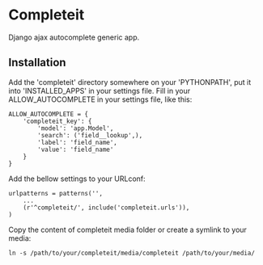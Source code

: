 Completeit
==========

Django ajax autocomplete generic app.

Installation
------------

Add the 'completeit' directory somewhere on your 'PYTHONPATH', put it into 'INSTALLED_APPS' in your settings file.
Fill in your ALLOW_AUTOCOMPLETE in your settings file, like this:

    ALLOW_AUTOCOMPLETE = {
        'completeit_key': {
            'model': 'app.Model',
            'search': ('field__lookup',),
            'label': 'field_name',
            'value': 'field_name'
        }
    }

Add the bellow settings to your URLconf:

    urlpatterns = patterns('',
        ...
        (r'^completeit/', include('completeit.urls')),
    )

Copy the content of completeit media folder or create a symlink to your media:

    ln -s /path/to/your/completeit/media/completeit /path/to/your/media/
